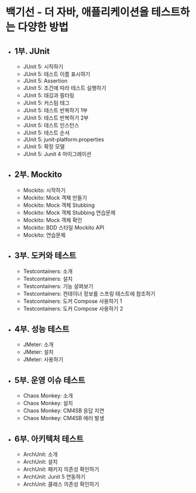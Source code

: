 # 백기선 - 더 자바, 애플리케이션을 테스트하는 다양한 방법

- 1부. JUnit
  - 
  - JUnit 5: 시작하기
  - JUnit 5: 테스트 이름 표시하기
  - JUnit 5: Assertion
  - JUnit 5: 조건에 따라 테스트 실행하기
  - JUnit 5: 태깅과 필터링
  - JUnit 5: 커스텀 태그
  - JUnit 5: 테스트 반복하기 1부
  - JUnit 5: 테스트 반복하기 2부
  - JUnit 5: 테스트 인스턴스
  - JUnit 5: 테스트 순서
  - JUnit 5: junit-platform.properties
  - JUnit 5: 확장 모델
  - JUnit 5: Junit 4 마이그레이션
- 2부. Mockito   
  -
  - Mockito: 시작하기
  - Mockito: Mock 객체 만들기
  - Mockito: Mock 객체 Stubbing
  - Mockito: Mock 객체 Stubbing 연습문제
  - Mockito: Mock 객체 확인
  - Mockito: BDD 스타일 Mockito API
  - Mockito: 연습문제
- 3부. 도커와 테스트
  -    
  - Testcontainers: 소개
  - Testcontainers: 설치
  - Testcontainers: 기능 살펴보기
  - Testcontainers: 컨테이너 정보를 스프링 테스트에 참조하기
  - Testcontainers: 도커 Compose 사용하기 1
  - Testcontainers: 도커 Compose 사용하기 2
- 4부. 성능 테스트 
  - 
  - JMeter: 소개
  - JMeter: 설치 
  - JMeter: 사용하기
- 5부. 운영 이슈 테스트 
  -
  - Chaos Monkey: 소개
  - Chaos Monkey: 설치
  - Chaos Monkey: CM4SB 응답 지연
  - Chaos Monkey: CM4SB 에러 발생
- 6부. 아키텍처 테스트
  - 
  - ArchUnit: 소개
  - ArchUnit: 설치
  - ArchUnit: 패키지 의존성 확인하기
  - ArchUnit: Junit 5 연동하기
  - ArchUnit: 클래스 의존성 확인하기
 
